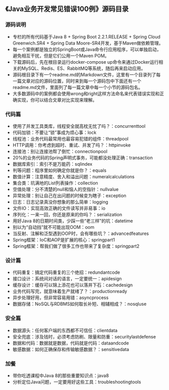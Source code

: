 ## 《Java业务开发常见错误100例》源码目录

### 源码说明

- 专栏的所有代码基于Java 8 + Spring Boot 2.2.1.RELEASE + Spring Cloud Greenwich.SR4 + Spring Data Moore-SR4开发，基于Maven做依赖管理。
- 每一个案例都是独立的SpringBoot或Java命令行应用程序，可以单独启动，避免相互干扰，但是它们公用一个Maven POM。
- 下载源码后，先在根目录运行docker-compose up命令来通过Docker运行相关的MySQL、Redis、ES、RabbitMQ等系统，随后再来启动应用。
- 源码根目录下有一个readme.md的Markdown文件，这里有一个目录列了每一篇文章对应的源码位置，同时来到每一个源码包中下面还有一个readme.md文件，里面列了每一篇文章中每一个小节的源码包名。
- 大多数源码中的案例都会使用wrong和right这样方法命名来代表错误实现和正确实现，你可以结合文章对比实现来理解。

### 代码篇

- 使用了并发工具类库，线程安全就高枕无忧了吗？：concurrenttool
- 代码加锁：不要让“锁”事成为烦心事：lock
- 线程池：业务代码最常用也最容易犯错的组件：threadpool
- HTTP调用：你考虑到超时、重试、并发了吗？：httpinvoke
- 连接池：别让连接池帮了倒忙：connectionpool
- 20%的业务代码的Spring声明式事务，可能都没处理正确：transaction
- 数据库索引：索引不是万能药：sqlindex
- 判等问题：程序里如何确定你就是你？：equals
- 数值计算：注意精度、舍入和溢出问题：numeralcalculations
- 集合类：坑满地的List列表操作：collection
- 空值处理：分不清楚的null和恼人的空指针：nullvalue
- 异常处理：别让自己在出问题的时候变为瞎子：exception
- 日志：日志记录真没你想象的那么简单：logging
- 文件IO：实现高效正确的文件读写并非易事：io
- 序列化：一来一回，你还是原来的你吗？：serialization
- 用好Java 8的日期时间类，少踩一些“老三样”的坑：datetime
- 别以为“自动挡”就不可能出现OOM：oom
- 当反射、注解和泛型遇到OOP时，会有哪些坑？：advancedfeatures
- Spring框架：IoC和AOP是扩展的核心：springpart1
- Spring框架：帮我们做了很多工作也带来了复杂度：springpart2

### 设计篇

- 代码重复：搞定代码重复的三个绝招：redundantcode
- 接口设计：系统间对话的语言，一定要统一：apidesign
- 缓存设计：缓存可以锦上添花也可以落井下石：cachedesign
- 业务代码写完，就意味着生产就绪了？：productionready
- 异步处理好用，但非常容易用错：asyncprocess
- 数据存储：NoSQL与RDBMS如何取长补短、相辅相成？：nosqluse

### 安全篇

- 数据源头：任何客户端的东西都不可信任：clientdata
- 安全兜底：涉及钱时，必须考虑防刷、限量和防重：securitylastdefense
- 数据和代码：数据就是数据，代码就是代码：dataandcode
- 敏感数据：如何正确保存和传输敏感数据？：sensitivedata

### 加餐

- 带你吃透课程中Java 8的那些重要知识点：java8
- 分析定位Java问题，一定要用好这些工具：troubleshootingtools